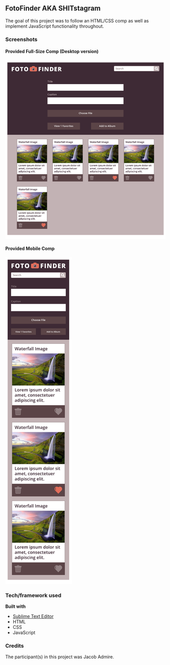## FotoFinder AKA SHITstagram
The goal of this project was to follow an HTML/CSS comp as well as implement JavaScript functionality throughout.

### Screenshots
#### Provided Full-Size Comp (Desktop version)
![Image of the provided desktop comp for Foto Finder](media/fotofinder-comp1.png)

#### Provided Mobile Comp
![Image of the provided mobile comp for Foto Finder](media/fotofinder-comp2.png)



### Tech/framework used
<b>Built with</b>
- [Sublime Text Editor](https://sublimetext.com)
- HTML
- CSS
- JavaScript

### Credits
The participant(s) in this project was Jacob Admire.